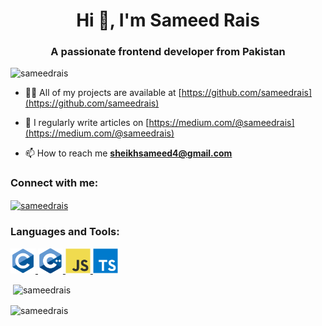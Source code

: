 <h1 align="center">Hi 👋, I'm Sameed Rais</h1>
<h3 align="center">A passionate frontend developer from Pakistan</h3>

<p align="left"> <img src="https://komarev.com/ghpvc/?username=sameedrais&label=Profile%20views&color=0e75b6&style=flat" alt="sameedrais" /> </p>

- 👨‍💻 All of my projects are available at [https://github.com/sameedrais](https://github.com/sameedrais)

- 📝 I regularly write articles on [https://medium.com/@sameedrais](https://medium.com/@sameedrais)

- 📫 How to reach me **sheikhsameed4@gmail.com**

<h3 align="left">Connect with me:</h3>
<p align="left">
<a href="https://linkedin.com/in/sameedrais" target="blank"><img align="center" src="https://raw.githubusercontent.com/rahuldkjain/github-profile-readme-generator/master/src/images/icons/Social/linked-in-alt.svg" alt="sameedrais" height="30" width="40" /></a>
</p>

<h3 align="left">Languages and Tools:</h3>
<p align="left"> <a href="https://www.cprogramming.com/" target="_blank" rel="noreferrer"> <img src="https://raw.githubusercontent.com/devicons/devicon/master/icons/c/c-original.svg" alt="c" width="40" height="40"/> </a> <a href="https://www.w3schools.com/cpp/" target="_blank" rel="noreferrer"> <img src="https://raw.githubusercontent.com/devicons/devicon/master/icons/cplusplus/cplusplus-original.svg" alt="cplusplus" width="40" height="40"/> </a> <a href="https://developer.mozilla.org/en-US/docs/Web/JavaScript" target="_blank" rel="noreferrer"> <img src="https://raw.githubusercontent.com/devicons/devicon/master/icons/javascript/javascript-original.svg" alt="javascript" width="40" height="40"/> </a> <a href="https://www.typescriptlang.org/" target="_blank" rel="noreferrer"> <img src="https://raw.githubusercontent.com/devicons/devicon/master/icons/typescript/typescript-original.svg" alt="typescript" width="40" height="40"/> </a> </p>

<p>&nbsp;<img align="center" src="https://github-readme-stats.vercel.app/api?username=sameedrais&show_icons=true&locale=en" alt="sameedrais" /></p>

<p><img align="center" src="https://github-readme-streak-stats.herokuapp.com/?user=sameedrais&" alt="sameedrais" /></p>
